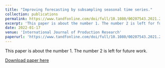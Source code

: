 ```yaml
---
title: "Improving forecasting by subsampling seasonal time series."
collection: publications
permalink: https://www.tandfonline.com/doi/full/10.1080/00207543.2021.2022800
excerpt: 'This paper is about the number 1. The number 2 is left for future work.'
date: 2022-01-17
venue: 'International Journal of Production Research'
paperurl: 'https://www.tandfonline.com/doi/full/10.1080/00207543.2021.2022800'
---
```

This paper is about the number 1. The number 2 is left for future work.

[Download paper here](chrome-extension://efaidnbmnnnibpcajpcglclefindmkaj/viewer.html?pdfurl=https%3A%2F%2Fwww.tandfonline.com%2Fdoi%2Fpdf%2F10.1080%2F00207543.2021.2022800%3Fcasa_token%3DUvM0PEcdewwAAAAA%3AP6hH7MCKMA4dPtAJtKjN7Z4M-0YbPhEgJRXrFYg2kL6-LAqPrEsAem-G8IWfRt565XviksfLbkV2gQ)

